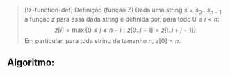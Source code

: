 

> [!z-function-def] Definição (função Z)
> Dada uma string $s = s_0\dotsc s_{n - 1}$, a função $z$ para essa dada string é definida por, para todo $0 \leq i < n$:
> $$z[i] = \max\{0 \leq j \leq n - i : z[0..j-1] = z[i..i+j-1]\}$$
> Em particular, para toda string de tamanho $n$, $z[0] = n$.

## Algoritmo:

